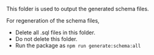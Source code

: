 This folder is used to output the generated schema files.

For regeneration of the schema files,
* Delete all .sql files in this folder.
* Do not delete this folder.
* Run the package as `npm run generate:schema:all`
